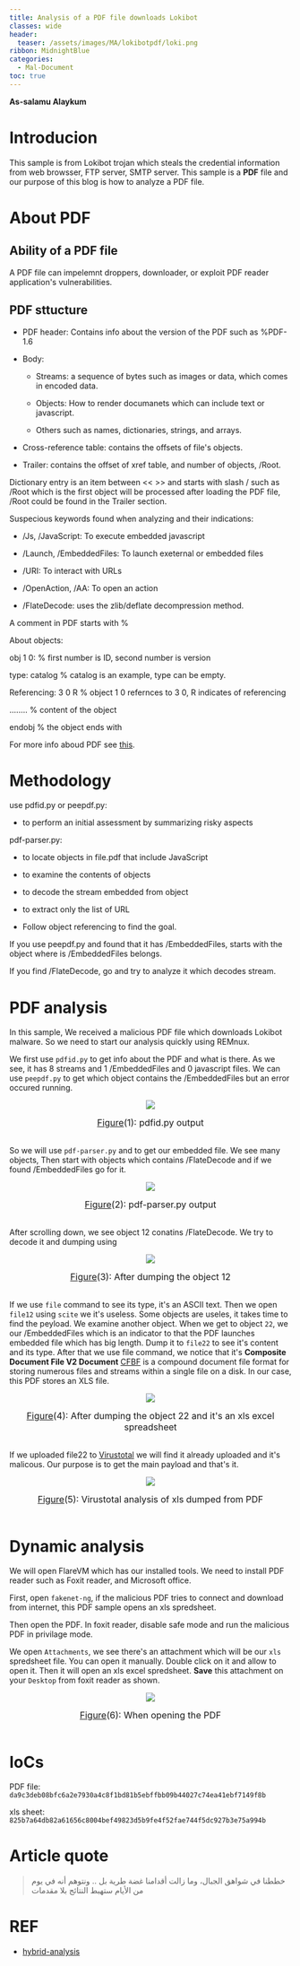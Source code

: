 ```yaml
---
title: Analysis of a PDF file downloads Lokibot 
classes: wide
header:
  teaser: /assets/images/MA/lokibotpdf/loki.png
ribbon: MidnightBlue
categories:
  - Mal-Document
toc: true
---
```


**As-salamu Alaykum**

# Introducion

This sample is from Lokibot trojan which steals the credential information from web browsser, FTP server, SMTP server. This sample is a **PDF** file and our purpose of this blog is how to analyze a PDF file.

# About PDF

## Ability of a PDF file

A PDF file can impelemnt droppers, downloader, or exploit PDF reader application's vulnerabilities. 

## PDF sttucture

- PDF header: Contains info about the version of the PDF such as %PDF-1.6

- Body: 
  
  - Streams: a sequence of bytes such as images or data, which comes in encoded data.

  - Objects: How to render documanets which can include text or javascript.

  - Others such as names, dictionaries, strings, and arrays.

- Cross-reference table: contains the offsets of file's objects.

- Trailer: contains the offset of xref table, and number of objects, /Root.

Dictionary entry is an item between << >> and starts with slash / such as /Root which is the first object will be processed after loading the PDF file, /Root could be found in the Trailer section.

Suspecious keywords found when analyzing and their indications:

 - /Js, /JavaScript: To execute embedded javascript

 - /Launch, /EmbeddedFiles: To launch exeternal or embedded files

 - /URI: To interact with URLs

 - /OpenAction, /AA: To open an action

 - /FlateDecode: uses the zlib/deflate decompression method.

A comment in PDF starts with %

About objects:

obj 1 0: % first number is ID, second number is version

type: catalog % catalog is an example, type can be empty.

Referencing: 3 0 R % object 1 0 refernces to 3 0, R indicates of referencing

........ % content of the object

endobj % the object ends with

For more info aboud PDF see [this](https://www.pdfprof.com/PDF_Image.php?idt=6197&t=41).

# Methodology 

use pdfid.py or peepdf.py:

 - to perform an initial assessment by summarizing risky aspects

pdf-parser.py: 

 - to locate objects in file.pdf that include JavaScript

 - to examine the contents of objects

 - to decode the stream embedded from object

 - to extract only the list of URL

 - Follow object referencing to find the goal.

If you use peepdf.py and found that it has /EmbeddedFiles, starts with the object where is /EmbeddedFiles belongs.

If you find /FlateDecode, go and try to analyze it which decodes stream.

# PDF analysis

In this sample, We received a malicious PDF file which downloads Lokibot malware. So we need to start our analysis quickly using REMnux.

We first use `pdfid.py` to get info about the PDF and what is there. As we see, it has 8 streams and 1 /EmbeddedFiles and 0 javascript files. We can use `peepdf.py` to get which object contains the /EmbeddedFiles but an error occured running. 

<p align="center">
  <img src="/assets/images/MA/lokibotpdf/1.png" />
</p>
<center><font size="3"> <u>Figure</u>(1): pdfid.py output<u></u> </font></center>
<br>

So we will use `pdf-parser.py` and to get our embedded file. We see many objects, Then start with objects which contains /FlateDecode and if we found /EmbeddedFiles go for it. 

<p align="center">
  <img src="/assets/images/MA/lokibotpdf/2.png" />
</p>
<center><font size="3"> <u>Figure</u>(2): pdf-parser.py output<u></u> </font></center>
<br>

After scrolling down, we see object 12 conatins /FlateDecode. We try to decode it and dumping using 

<p align="center">
  <img src="/assets/images/MA/lokibotpdf/3.png" />
</p>
<center><font size="3"> <u>Figure</u>(3): After dumping the object 12<u></u> </font></center>
<br>

If we use `file` command to see its type, it's an ASCII text. Then we open `file12` using `scite` we it's useless. Some objects are useles, it takes time to find the peyload. We examine another object. When we get to object `22`, we our /EmbeddedFiles which is an indicator to that the PDF launches embedded file which has big length. Dump it to `file22` to see it's content and its type. After that we use file command, we notice that it's **Composite Document File V2 Document**  [CFBF](https://en.wikipedia.org/wiki/Compound_File_Binary_Format) is a compound document file format for storing numerous files and streams within a single file on a disk. In our case, this PDF stores an XLS file. 

<p align="center">
  <img src="/assets/images/MA/lokibotpdf/4.png" />
</p>
<center><font size="3"> <u>Figure</u>(4): After dumping the object 22 and it's an xls excel spreadsheet<u></u> </font></center>
<br>

If we uploaded file22 to [Virustotal](https://www.virustotal.com/gui/file/825b7a64db82a61656c8004bef49823d5b9fe4f52fae744f5dc927b3e75a994b/detection) we will find it already uploaded and it's malicous. Our purpose is to get the main payload and that's it. 

<p align="center">
  <img src="/assets/images/MA/lokibotpdf/5.png" />
</p>
<center><font size="3"> <u>Figure</u>(5): Virustotal analysis of xls dumped from PDF<u></u> </font></center>
<br>


# Dynamic analysis

We will open FlareVM which has our installed tools. We need to install PDF reader such as Foxit reader, and Microsoft office. 

First, open `fakenet-ng`, if the malicious PDF tries to connect and download from internet, this PDF sample opens an xls spredsheet.

Then open the PDF. In foxit reader, disable safe mode and run the malicious PDF in privilage mode. 

We open `Attachments`, we see there's an attachment which will be our `xls` spredsheet file. You can open it manually. Double click on it and allow to open it. Then it will open an xls excel spredsheet. **Save** this attachment on your `Desktop` from foxit reader as shown. 

<p align="center">
  <img src="/assets/images/MA/lokibotpdf/6.png" />
</p>
<center><font size="3"> <u>Figure</u>(6): When opening the PDF<u></u> </font></center>
<br>


# IoCs

PDF file: `da9c3deb08bfc6a2e7930a4c8f1bd81b5ebffbb09b44027c74ea41ebf7149f8b`

xls sheet: `825b7a64db82a61656c8004bef49823d5b9fe4f52fae744f5dc927b3e75a994b`


# Article quote

> خططنا في شواهق الجبال، وما زالت أقدامنا غضة طرية بل .. ونتوهم أنه في يوم من الأيام ستهبط النتائج بلا مقدمات


# REF

- [hybrid-analysis](https://hybrid-analysis.com/sample/da9c3deb08bfc6a2e7930a4c8f1bd81b5ebffbb09b44027c74ea41ebf7149f8b/62dd55e6713b0c2fa0315c06)
